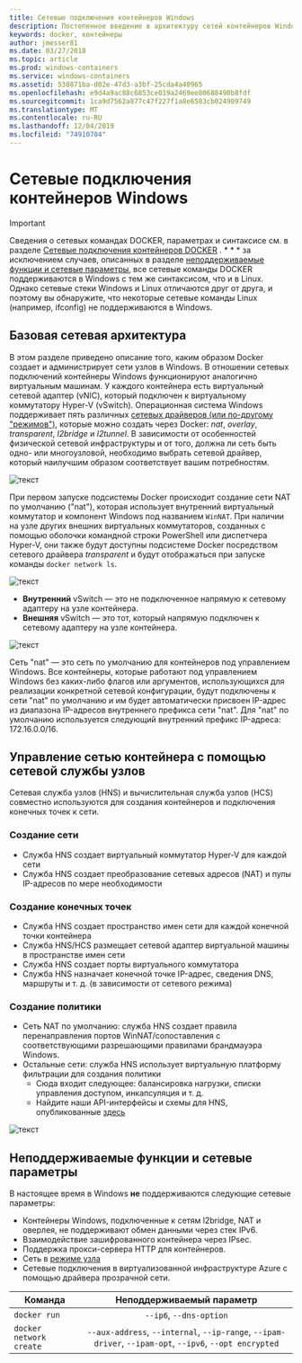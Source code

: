 ```yaml
---
title: Сетевые подключения контейнеров Windows
description: Постепенное введение в архитектуру сетей контейнеров Windows.
keywords: docker, контейнеры
author: jmesser81
ms.date: 03/27/2018
ms.topic: article
ms.prod: windows-containers
ms.service: windows-containers
ms.assetid: 538871ba-d02e-47d3-a3bf-25cda4a40965
ms.openlocfilehash: e9d4a9ac88c6853ce019a2469ee80688490b8fdf
ms.sourcegitcommit: 1ca9d7562a877c47f227f1a8e6583cb024909749
ms.translationtype: MT
ms.contentlocale: ru-RU
ms.lasthandoff: 12/04/2019
ms.locfileid: "74910704"
---
```

# <a name="windows-container-networking"></a>Сетевые подключения контейнеров Windows

>[!IMPORTANT]
>Сведения о сетевых командах DOCKER, параметрах и синтаксисе см. в разделе [Сетевые подключения контейнеров DOCKER](https://docs.docker.com/engine/userguide/networking/) . * * * за исключением случаев, описанных в разделе [неподдерживаемые функции и сетевые параметры](#unsupported-features-and-network-options), все сетевые команды DOCKER поддерживаются в Windows с тем же синтаксисом, что и в Linux. Однако сетевые стеки Windows и Linux отличаются друг от друга, и поэтому вы обнаружите, что некоторые сетевые команды Linux (например, ifconfig) не поддерживаются в Windows.

## <a name="basic-networking-architecture"></a>Базовая сетевая архитектура

В этом разделе приведено описание того, каким образом Docker создает и администрирует сети узлов в Windows. В отношении сетевых подключений контейнеры Windows функционируют аналогично виртуальным машинам. У каждого контейнера есть виртуальный сетевой адаптер (vNIC), который подключен к виртуальному коммутатору Hyper-V (vSwitch). Операционная система Windows поддерживает пять различных [сетевых драйверов (или по-другому "режимов")](./network-drivers-topologies.md), которые можно создать через Docker: *nat*, *overlay*, *transparent*, *l2bridge* и *l2tunnel*. В зависимости от особенностей физической сетевой инфраструктуры и от того, должна ли сеть быть одно- или многоузловой, необходимо выбрать сетевой драйвер, который наилучшим образом соответствует вашим потребностям.

![текст](media/windowsnetworkstack-simple.png)

При первом запуске подсистемы Docker происходит создание сети NAT по умолчанию ("nat"), которая использует внутренний виртуальный коммутатор и компонент Windows под названием `WinNAT`. При наличии на узле других внешних виртуальных коммутаторов, созданных с помощью оболочки командной строки PowerShell или диспетчера Hyper-V, они также будут доступны подсистеме Docker посредством сетевого драйвера *transparent* и будут отображаться при запуске команды ``docker network ls``.  

![текст](media/docker-network-ls.png)

- **Внутренний** vSwitch — это не подключенное напрямую к сетевому адаптеру на узле контейнера.
- **Внешняя** vSwitch — это тот, который напрямую подключен к сетевому адаптеру на узле контейнера.

![текст](media/get-vmswitch.png)

Сеть "nat" — это сеть по умолчанию для контейнеров под управлением Windows. Все контейнеры, которые работают под управлением Windows без каких-либо флагов или аргументов, использующихся для реализации конкретной сетевой конфигурации, будут подключены к сети "nat" по умолчанию и им будет автоматически присвоен IP-адрес из диапазона IP-адресов внутреннего префикса сети "nat". Для "nat" по умолчанию используется следующий внутренний префикс IP-адреса: 172.16.0.0/16. 

## <a name="container-network-management-with-host-network-service"></a>Управление сетью контейнера с помощью сетевой службы узлов

Сетевая служба узлов (HNS) и вычислительная служба узлов (HCS) совместно используются для создания контейнеров и подключения конечных точек к сети.

### <a name="network-creation"></a>Создание сети

- Служба HNS создает виртуальный коммутатор Hyper-V для каждой сети
- Служба HNS создает преобразование сетевых адресов (NAT) и пулы IP-адресов по мере необходимости

### <a name="endpoint-creation"></a>Создание конечных точек

- Служба HNS создает пространство имен сети для каждой конечной точки контейнера
- Служба HNS/HCS размещает сетевой адаптер виртуальной машины в пространстве имен сети
- Служба HNS создает порты виртуального коммутатора
- Служба HNS назначает конечной точке IP-адрес, сведения DNS, маршруты и т. д. (в зависимости от сетевого режима)

### <a name="policy-creation"></a>Создание политики

- Сеть NAT по умолчанию: служба HNS создает правила перенаправления портов WinNAT/сопоставления с соответствующими разрешающими правилами брандмауэра Windows.
- Остальные сети: служба HNS использует виртуальную платформу фильтрации для создания политики
    - Сюда входит следующее: балансировка нагрузки, списки управления доступом, инкапсуляция и т. д.
    - Найдите наши API-интерфейсы и схемы для HNS, опубликованные [здесь](https://docs.microsoft.com/en-us/windows-server/networking/technologies/hcn/hcn-top)

![текст](media/HNS-Management-Stack.png)

## <a name="unsupported-features-and-network-options"></a>Неподдерживаемые функции и сетевые параметры

В настоящее время в Windows **не** поддерживаются следующие сетевые параметры:

- Контейнеры Windows, подключенные к сетям l2bridge, NAT и оверлея, не поддерживают обмен данными через стек IPv6.
- Взаимодействие зашифрованного контейнера через IPsec.
- Поддержка прокси-сервера HTTP для контейнеров.
- Сеть в [режиме узла](https://docs.docker.com/ee/ucp/interlock/config/host-mode-networking/) 
- Сетевые подключения в виртуализованной инфраструктуре Azure с помощью драйвера прозрачной сети.

| Команда        | Неподдерживаемый параметр   |
|---------------|:--------------------:|
| ``docker run``|   ``--ip6``, ``--dns-option`` |
| ``docker network create``| ``--aux-address``, ``--internal``, ``--ip-range``, ``--ipam-driver``, ``--ipam-opt``, ``--ipv6``, ``--opt encrypted`` |
